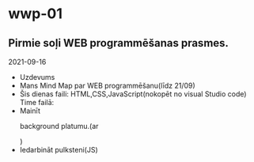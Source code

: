 # wwp-01
## Pirmie soļi WEB programmēšanas prasmes.

2021-09-16
* Uzdevums
* Mans Mind Map par WEB programmēšanu(līdz 21/09)
* Šis dienas faili: HTML,CSS,JavaScript(nokopēt no visual Studio code)
Time failā:
* Mainīt <p> background platumu.(ar <div>)
* Iedarbināt pulksteni(JS)

